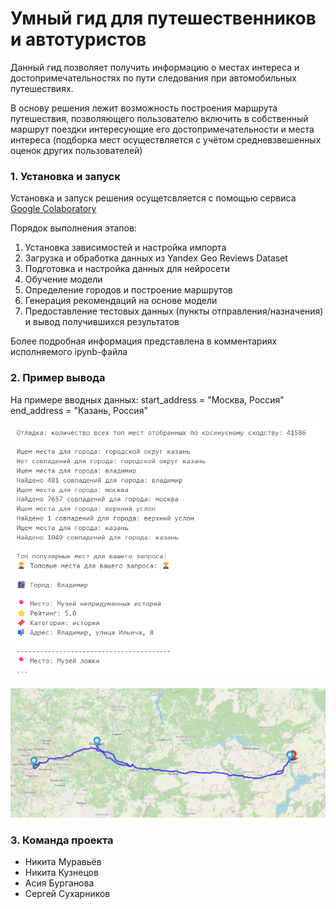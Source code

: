 # Умный гид для путешественников и автотуристов

Данный гид позволяет получить информацию о местах интереса и достопримечательностях по пути следования при автомобильных путешествиях.

В основу решения лежит возможность построения маршрута путешествия, позволяющего пользователю включить в собственный маршрут поездки интересующие его достопримечательности и места интереса (подборка мест осуществляется с учётом средневзвешенных оценок других пользователей)

### 1. Установка и запуск

Установка и запуск решения осущетсвляется с помощью сервиса [Google Colaboratory](https://colab.research.google.com/)

Порядок выполнения этапов:

1. Установка зависимостей и настройка импорта
2. Загрузка и обработка данных из Yandex Geo Reviews Dataset
3. Подготовка и настройка данных для нейросети
4. Обучение модели
5. Определение городов и построение маршрутов 
6. Генерация рекомендаций на основе модели
7. Предоставление тестовых данных (пункты отправления/назначения) и вывод получившихся результатов

Более подробная информация представлена в комментариях исполняемого ipynb-файла 


### 2. Пример вывода 

На примере вводных данных:
start_address = "Москва, Россия"
end_address = "Казань, Россия"

![alt text](images/image.png)

![alt text](images/image-1.png)

### 3. Команда проекта
* Никита Муравьёв 
* Никита Кузнецов
* Асия Бурганова 
* Сергей Сухарников 


